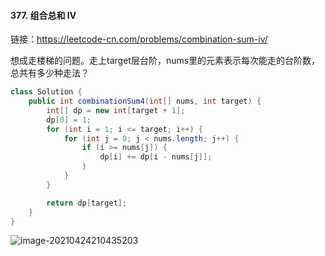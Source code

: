 #### 377. 组合总和 Ⅳ

链接：https://leetcode-cn.com/problems/combination-sum-iv/

想成走楼梯的问题。走上target层台阶，nums里的元素表示每次能走的台阶数，总共有多少种走法？

```java
class Solution {
    public int combinationSum4(int[] nums, int target) {
        int[] dp = new int[target + 1];
        dp[0] = 1;
        for (int i = 1; i <= target; i++) {
            for (int j = 0; j < nums.length; j++) {
                if (i >= nums[j]) {
                    dp[i] += dp[i - nums[j]];
                }
            }
        }

        return dp[target];
    }
}
```

![image-20210424210435203](C:\Users\lxp\AppData\Roaming\Typora\typora-user-images\image-20210424210435203.png)